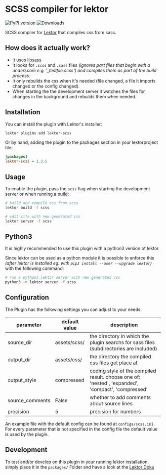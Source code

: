  SCSS compiler for lektor
=============================
[![PyPI version](https://badge.fury.io/py/lektor-scss.svg)](https://badge.fury.io/py/lektor-scss)
 [![Downloads](https://pepy.tech/badge/lektor-scss)](https://pepy.tech/project/lektor-scss) 

SCSS compiler for [Lektor](https://getlektor.com) that compiles css from sass.

 How does it actually work?
----------------------------
 + It uses [libsass](https://github.com/sass/libsass-python) 
 + It looks for ``.scss`` and ``.sass`` files *(ignores part files that begin with a underscore e.g. '_testfile.scss') and compiles them as part of the build process.*
 + It only rebuilds the css when it's needed (file changed, a file it imports changed or the config changed).
 + When starting the the development server it watches the files for changes in the background and rebuilds them when needed.

 Installation
-------------
You can install the plugin with Lektor's installer:
```bash
lektor plugins add lektor-scss
```

Or by hand, adding the plugin to the packages section in your lektorproject file:
```ini
[packages]
lektor-scss = 1.3.5
```
 Usage
------
To enable the plugin, pass the ``scss`` flag when starting the development
server or when running a build:
```bash
# build and compile css from scss
lektor build -f scss

# edit site with new generated css
lektor server -f scss
```

 Python3
----------
It is highly recommended to use this plugin with a python3 version of lektor.

Since lektor can be used as a python module it is possible to enforce this *(after lektor is installed eg. with ``pip3 install --user --upgrade lektor``)* with the following command:
```bash
# run a python3 lektor server with new generated css
python3 -m lektor server -f scss
```

 Configuration
-------------
The Plugin has the following settings you can adjust to your needs:

|parameter      |default value      |description                                                                                       |
|---------------|-------------------|--------------------------------------------------------------------------------------------------|
|source_dir     |assets/scss/       | the directory in which the plugin searchs for sass files (subdirectories are included)           |
|output_dir     |assets/css/        | the directory the compiled css files get place at                                                |
|output_style   |compressed         | coding style of the compiled result. choose one of: 'nested', 'expanded', 'compact', 'compressed'|
|source_comments|False              | whether to add comments about source lines                                                       |
|precision      |5                  | precision for numbers                                                                            |

An example file with the default config can be found at ``configs/scss.ini``. For every parameter that is not specified in the config file the default value is used by the plugin.

 Development
-------------
To test and/or develop on this plugin in your running lektor installation, simply place it in the ``packages/`` Folder and have a look at the [Lektor Doku](https://www.getlektor.com/docs/plugins/dev/)

<!-- How to add to pypi: https://packaging.python.org/tutorials/packaging-projects/ -->

